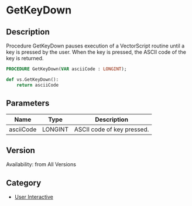 # GetKeyDown

## Description
Procedure GetKeyDown pauses execution of a VectorScript routine until a key is pressed by the user. When the key is pressed, the ASCII code of the key is returned.

```pascal
PROCEDURE GetKeyDown(VAR asciiCode : LONGINT);
```

```python
def vs.GetKeyDown():
    return asciiCode
```

## Parameters
|Name|Type|Description|
|---|---|---|
|asciiCode|LONGINT|ASCII code of key pressed.|

## Version
Availability: from All Versions

## Category
* [User Interactive](../Categories/User%20Interactive.md)
